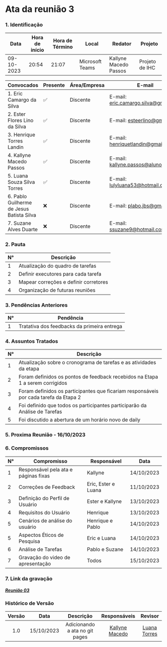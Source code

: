 # **Ata da reunião 3**

### **1. Identificação**

| Data       | Hora de início | Hora de Término | Local           | Redator               | Projeto        |
| ---------- | --------------- | ---------------- | --------------- | --------------------- | -------------- |
| 09-10-2023 | 20:54           | 21:07            | Microsoft Teams | Kallyne Macedo Passos | Projeto de IHC |

| Convocados                                | Presente | Área/Empresa | E-mail                                 |
| ----------------------------------------- | -------- | ------------- | -------------------------------------- |
| 1. Eric Camargo da Silva                  | ✅       | Discente      | E-mail: <eric.camargo.silva@gmail.com> |
| 2. Ester Flores Lino da Silva             | ✅       | Discente      | E-mail: <esteerlino@gmail.com>         |
| 3. Henrique Torres Landin                 | ✅       | Discente      | E-mail: <henriquetlandin@gmail.com>    |
| 4. Kallyne Macedo Passos                  | ✅       | Discente      | E-mail: <kallyne.passos@aluno.unb.br>  |
| 5. Luana Souza Silva Torres               | ✅       | Discente      | E-mail: <lulyluana53@hotmail.com>      |
| 6. Pablo Guilherme de Jesus Batista Silva | ❌       | Discente      | E-mail: <plabo.jbs@gmail.com>          |
| 7. Suzane Alves Duarte                    | ❌       | Discente      | E-mail: <ssuzane9@hotmail.com>         |

### **2. Pauta**

| N° | Descrição                             |
| --- | --------------------------------------- |
| 1   | Atualização do quadro de tarefas      |
| 2   | Definir executores para cada tarefa     |
| 3   | Mapear correções e definir corretores |
| 4   | Organização de futuras reuniões      |

### **3. Pendências Anteriores**

| N° | Pendência                                  |
| --- | ------------------------------------------- |
| 1   | Tratativa dos feedbacks da primeira entrega |

### **4. Assuntos Tratados**

| N° | Descrição                                                                            |
| --- | -------------------------------------------------------------------------------------- |
| 1   | Atualização sobre o cronograma de tarefas e as atividades da etapa                   |
| 2   | Foram definidos os pontos de feedback recebidos na Etapa 1 a serem corrigidos         |
| 3   | Foram definidos os participantes que ficariam responsáveis por cada tarefa da Etapa 2 |
| 4   | Foi definido que todos os participantes participarão da Análise de Tarefas |
| 5   | Foi discutido a abertura de um horário novo de daily                                 |

### **5. Proxima Reunião - 16/10/2023**

### **6. Compromissos**

| N° | Compromisso                            | Responsável        | Data       |
| --- | -------------------------------------- | ------------------- | ---------- |
| 1   | Responsável pela ata e páginas fixas | Kallyne             | 14/10/2023 |
| 2   | Correções de Feedback                | Eric, Ester e Luana | 11/10/2023 |
| 3   | Definição do Perfil de Usuário      | Ester e Kallyne     | 13/10/2023 |
| 4   | Requisitos do Usuário                 | Henrique            | 13/10/2023 |
| 5   | Cenários de análise do usuário      | Henrique e Pablo    | 14/10/2023 |
| 5   | Aspectos Éticos de Pesquisa           | Eric e Luana        | 14/10/2023 |
| 6   | Análise de Tarefas                    | Pablo e Suzane      | 14/10/2023 |
| 7   | Gravação do video de apresentação  | Todos               | 15/10/2023 |

### **7. Link da gravação**

#### [*Reunião 03*](https://unbbr.sharepoint.com/:v:/s/IHC943/EW78DtWBB-hBoF1ipafaZd4B1z2Hcw9FnE70A5Ija5BxFg?e=u6AzkT&nav=eyJyZWZlcnJhbEluZm8iOnsicmVmZXJyYWxBcHAiOiJTdHJlYW1XZWJBcHAiLCJyZWZlcnJhbFZpZXciOiJTaGFyZURpYWxvZyIsInJlZmVycmFsQXBwUGxhdGZvcm0iOiJXZWIiLCJyZWZlcnJhbE1vZGUiOiJ2aWV3In19)

### Histórico de Versão

| Versão |    Data    |          Descrição          |                Responsáveis                |                   Revisor                   |
| :-----: | :--------: | :----------------------------: | :------------------------------------------: | :------------------------------------------: |
|   1.0   | 15/10/2023 | Adicionando a ata no git pages | [Kallyne Macedo](https://github.com/kalipassos) | [Luana Torres](https://github.com/luanatorress) |
